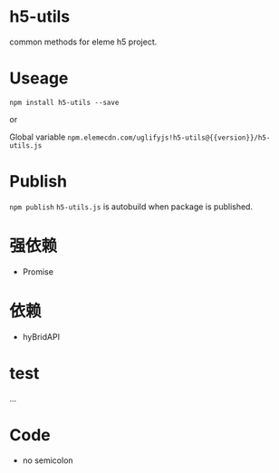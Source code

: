 # h5-utils
common methods for eleme h5 project.

# Useage

```shell
npm install h5-utils --save
```
or

Global variable
`npm.elemecdn.com/uglifyjs!h5-utils@{{version}}/h5-utils.js`

# Publish
`npm publish` `h5-utils.js` is autobuild when package is published.

# 强依赖
- Promise

# 依赖
- hyBridAPI

# test
...

# Code
- no semicolon
